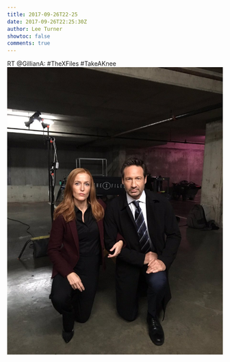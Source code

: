 ```yaml
---
title: 2017-09-26T22-25
date: 2017-09-26T22:25:30Z
author: Lee Turner
showtoc: false
comments: true
---
```


RT @GillianA: #TheXFiles #TakeAKnee ![](/img/x//912805354186199041-DKnXOsaVoAEJHU6.jpg)

